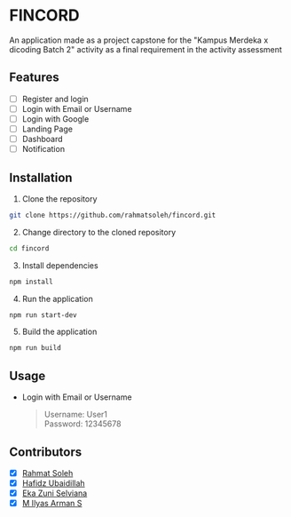 # FINCORD
An application made as a project capstone for the "Kampus Merdeka x dicoding Batch 2" activity as a final requirement in the activity assessment

## Features
- [ ] Register and login
- [ ] Login with Email or Username
- [ ] Login with Google  
- [ ] Landing Page
- [ ] Dashboard
- [ ] Notification

## Installation
1. Clone the repository
```bash
git clone https://github.com/rahmatsoleh/fincord.git
```

2. Change directory to the cloned repository
```bash
cd fincord
```

3. Install dependencies
```bash
npm install
```

4. Run the application
```bash
npm run start-dev
```

5. Build the application
```bash
npm run build
```

## Usage
- Login with Email or Username  
    > Username: User1  
    > Password: 12345678
    
## Contributors
- [x] [Rahmat Soleh](https://github.com/rahmatsoleh)
- [x] [Hafidz Ubaidillah](https://github.com/Dzyfhuba)
- [x] [Eka Zuni Selviana](https://github.com/Ekazunis)
- [x] [M Ilyas Arman S](https://github.com/milyasarmans)